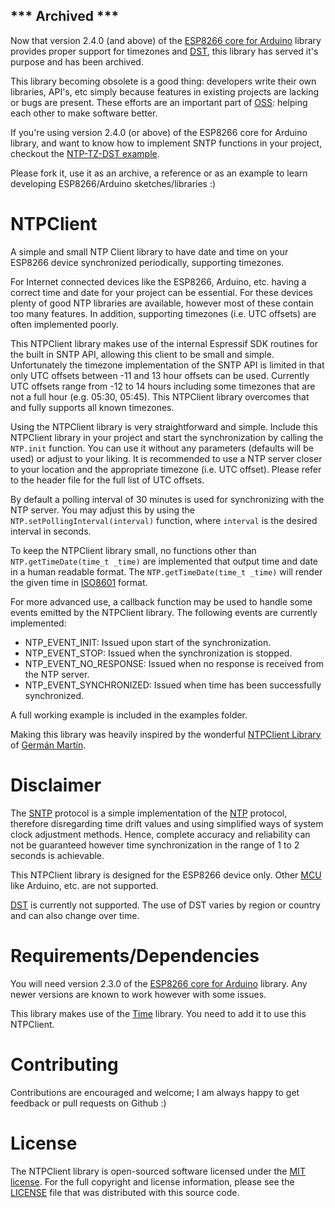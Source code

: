 ## *** Archived ***
Now that version 2.4.0 (and above) of the [ESP8266 core for Arduino](https://github.com/esp8266/Arduino) library provides proper support for timezones and [DST](https://en.wikipedia.org/wiki/Daylight_saving_time), this library has served it's purpose and has been archived. 

This library becoming obsolete is a good thing: developers write their own libraries, API's, etc simply because features in existing projects are lacking or bugs are present. These efforts are an important part of [OSS](https://en.wikipedia.org/wiki/Open-source_software): helping each other to make software better.

If you're using version 2.4.0 (or above) of the ESP8266 core for Arduino library, and want to know how to implement SNTP functions in your project, checkout the [NTP-TZ-DST example](https://github.com/esp8266/Arduino/tree/master/libraries/esp8266/examples/NTP-TZ-DST).

Please fork it, use it as an archive, a reference or as an example to learn developing ESP8266/Arduino sketches/libraries :)


# NTPClient

A simple and small NTP Client library to have date and time on your ESP8266 device synchronized periodically, supporting timezones.

For Internet connected devices like the ESP8266, Arduino, etc. having a correct time and date for your project can be essential. For these devices plenty of good NTP libraries are available, however most of these contain too many features. In addition, supporting timezones (i.e. UTC offsets) are often implemented poorly.

This NTPClient library makes use of the internal Espressif SDK routines for the built in SNTP API, allowing this client to be small and simple. Unfortunately the timezone implementation of the SNTP API is limited in that only UTC offsets between -11 and 13 hour offsets can be used. Currently UTC offsets range from -12 to 14 hours including some timezones that are not a full hour (e.g. 05:30, 05:45). This NTPClient library overcomes that and fully supports all known timezones.

Using the NTPClient library is very straightforward and simple. Include this NTPClient library in your project and start the synchronization by calling the `NTP.init` function. You can use it without any parameters (defaults will be used) or adjust to your liking. It is recommended to use a NTP server closer to your location and the appropriate timezone (i.e. UTC offset). Please refer to the header file for the full list of UTC offsets.

By default a polling interval of 30 minutes is used for synchronizing with the NTP server. You may adjust this by using the `NTP.setPollingInterval(interval)` function, where `interval` is the desired interval in seconds.

To keep the NTPClient library small, no functions other than `NTP.getTimeDate(time_t _time)` are implemented that output time and date in a human readable format. The `NTP.getTimeDate(time_t _time)` will render the given time in [ISO8601](https://en.wikipedia.org/wiki/ISO_8601) format.

For more advanced use, a callback function may be used to handle some events emitted by the NTPClient library. The following events are currently implemented:

- NTP_EVENT_INIT: Issued upon start of the synchronization.
- NTP_EVENT_STOP: Issued when the synchronization is stopped.
- NTP_EVENT_NO_RESPONSE: Issued when no response is received from the NTP server.
- NTP_EVENT_SYNCHRONIZED: Issued when time has been successfully synchronized.

A full working example is included in the examples folder.

Making this library was heavily inspired by the wonderful [NTPClient Library](https://github.com/gmag11/NtpClient) of [Germán Martín](https://github.com/gmag11).

# Disclaimer

The [SNTP](https://tools.ietf.org/html/rfc4330) protocol is a simple implementation of the [NTP](https://tools.ietf.org/html/rfc5905) protocol, therefore disregarding time drift values and using simplified ways of system clock adjustment methods. Hence, complete accuracy and reliability can not be guaranteed however time synchronization in the range of 1 to 2 seconds is achievable.

This NTPClient library is designed for the ESP8266 device only. Other [MCU](https://en.wikipedia.org/wiki/Microcontroller) like Arduino, etc. are not supported.

[DST](https://en.wikipedia.org/wiki/Daylight_saving_time) is currently not supported. The use of DST varies by region or country and can also change over time.

# Requirements/Dependencies

You will need version 2.3.0 of the [ESP8266 core for Arduino](https://github.com/esp8266/Arduino) library. Any newer versions are known to work however with some issues.

This library makes use of the [Time](https://github.com/PaulStoffregen/Time.git) library. You need to add it to use this NTPClient.

# Contributing

Contributions are encouraged and welcome; I am always happy to get feedback or pull requests on Github :)

# License

The NTPClient library is open-sourced software licensed under the [MIT license](http://opensource.org/licenses/MIT). For the full copyright and license information, please see the [LICENSE](LICENSE) file that was distributed with this source code.
